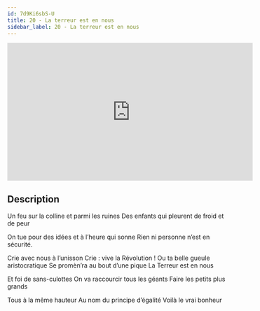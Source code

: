 ```yaml
---
id: 7d9Ki6sbS-U
title: 20 - La terreur est en nous
sidebar_label: 20 - La terreur est en nous
---
```


<iframe
  width="560"
  height="315"
  src="https://www.youtube.com/embed/7d9Ki6sbS-U"
  title="YouTube video player"
  frameborder="0"
  allow="accelerometer; autoplay; clipboard-write; encrypted-media; gyroscope; picture-in-picture; web-share"
  referrerpolicy="strict-origin-when-cross-origin"
  allowfullscreen
></iframe>

## Description

Un feu sur la colline et parmi les ruines
Des enfants qui pleurent de froid et de peur

On tue pour des idées et à l’heure qui sonne
Rien ni personne n’est en sécurité.

Crie avec nous à l’unisson
Crie : vive la Révolution !
Ou ta belle gueule aristocratique
Se promèn’ra au bout d’une pique
La Terreur est en nous

Et foi de sans-culottes
On va raccourcir tous les géants
Faire les petits plus grands

Tous à la même hauteur
Au nom du principe d’égalité
Voilà le vrai bonheur
